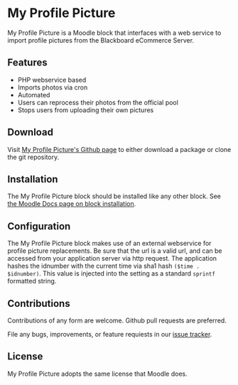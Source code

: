 # My Profile Picture

My Profile Picture is a Moodle block that interfaces with a web service to import profile pictures from the Blackboard eCommerce Server.

## Features

* PHP webservice based
* Imports photos via cron
* Automated
* Users can reprocess their photos from the official pool
* Stops users from uploading their own pictures

## Download

Visit [My Profile Picture's Github page][my_picture_github] to either download a package or clone the git repository.

## Installation

The My Profile Picture block should be installed like any other block. See [the Moodle Docs page on block installation][block_doc].

## Configuration

The My Profile Picture block makes use of an external webservice for profile
picture replacements. Be sure that the url is a valid url, and can be accessed
from your application server via http request. The application hashes the
idnumber with the current time via sha1 hash `($time . $idnumber)`. This value
is injected into the setting as a standard `sprintf` formatted string.

## Contributions

Contributions of any form are welcome. Github pull requests are preferred.

File any bugs, improvements, or feature requiests in our [issue tracker][issues].

## License

My Profile Picture adopts the same license that Moodle does.

[my_picture_github]: https://github.com/lsuits/my_picture
[block_doc]: http://docs.moodle.org/20/en/Installing_contributed_modules_or_plugins#Block_installation
[issues]: https://github.com/lsuits/my_picture/issues
